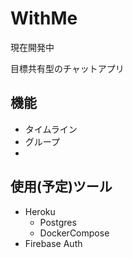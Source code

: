 # WithMe

現在開発中

目標共有型のチャットアプリ

## 機能

- タイムライン
- グループ
- 

## 使用(予定)ツール

- Heroku
  - Postgres
  - DockerCompose
- Firebase Auth
